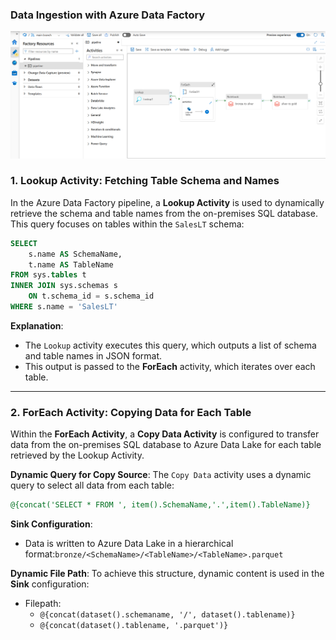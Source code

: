 
### Data Ingestion with Azure Data Factory

![img_6.png](img_6.png)

### 1. Lookup Activity: Fetching Table Schema and Names

In the Azure Data Factory pipeline, a **Lookup Activity** is used to dynamically retrieve the schema and table names from the on-premises SQL database. This query focuses on tables within the `SalesLT` schema:

```sql
SELECT
    s.name AS SchemaName,
    t.name AS TableName
FROM sys.tables t
INNER JOIN sys.schemas s
    ON t.schema_id = s.schema_id
WHERE s.name = 'SalesLT'

```

**Explanation**:

- The `Lookup` activity executes this query, which outputs a list of schema and table names in JSON format.
- This output is passed to the **ForEach** activity, which iterates over each table.

---

### 2. ForEach Activity: Copying Data for Each Table

Within the **ForEach Activity**, a **Copy Data Activity** is configured to transfer data from the on-premises SQL database to Azure Data Lake for each table retrieved by the Lookup Activity.

**Dynamic Query for Copy Source**:
The `Copy Data` activity uses a dynamic query to select all data from each table:

```sql
@{concat('SELECT * FROM ', item().SchemaName,'.',item().TableName)}
```

**Sink Configuration**:

- Data is written to Azure Data Lake in a hierarchical format:`bronze/<SchemaName>/<TableName>/<TableName>.parquet`


**Dynamic File Path**:
To achieve this structure, dynamic content is used in the **Sink** configuration:

- Filepath:
  - `@{concat(dataset().schemaname, '/', dataset().tablename)}`
  - `@{concat(dataset().tablename, '.parquet')}`

  